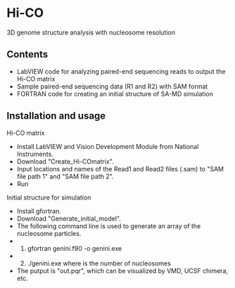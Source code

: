 # Hi-CO
3D genome structure analysis with nucleosome resolution 

## Contents
- LabVIEW code for analyzing paired-end sequencing reads to output the Hi-CO matrix
- Sample paired-end sequencing data (R1 and R2) with SAM format
- FORTRAN code for creating an initial structure of SA-MD simulation

## Installation and usage

Hi-CO matrix 
- Install LabVIEW and Vision Development Module from National Instruments.
- Download "Create_Hi-COmatrix".
- Input locations and names of the Read1 and Read2 files (.sam) to "SAM file path 1" and "SAM file path 2".
- Run
  
Initial structure for simulation
- Install gfortran.
- Download "Generate_initial_model".
- The following command line is used to generate an array of the nucleosome particles.
- 1. gfortran genini.f90 -o genini.exe
- 2. ./genini.exe <N>
	where <N> is the number of nucleosomes
- The putput is "out.pqr", which can be visualized by VMD, UCSF chimera, etc.
